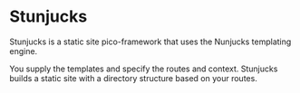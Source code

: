 # Stunjucks

Stunjucks is a static site pico-framework that uses the Nunjucks templating engine.

You supply the templates and specify the routes and context.  Stunjucks builds a static site with a directory structure based on your routes.
